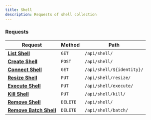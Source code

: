 ```yaml
---
title: Shell
description: Requests of shell collection
---
```


### Requests

| Request | Method | Path |
|---------|--------|------|
| [**List Shell**](/docs/api/shell/list) | `GET` | `/api/shell/` |
| [**Create Shell**](/docs/api/shell/create) | `POST` | `/api/shell/` |
| [**Connect Shell**](/docs/api/shell/connect) | `GET` | `/api/shell/${identity}/` |
| [**Resize Shell**](/docs/api/shell/resize) | `PUT` | `/api/shell/resize/` |
| [**Execute Shell**](/docs/api/shell/execute) | `PUT` | `/api/shell/execute/` |
| [**Kill Shell**](/docs/api/shell/kill) | `PUT` | `/api/shell/kill/` |
| [**Remove Shell**](/docs/api/shell/remove) | `DELETE` | `/api/shell/` |
| [**Remove Batch Shell**](/docs/api/shell/remove-batch) | `DELETE` | `/api/shell/batch/` |

